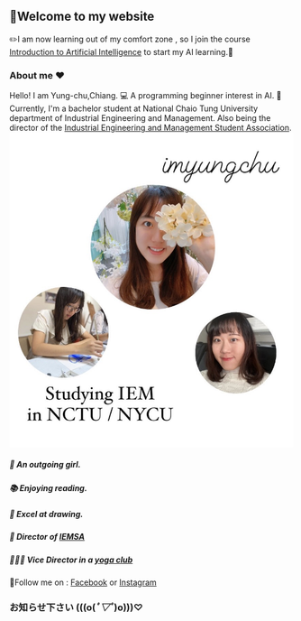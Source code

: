 ## 👏Welcome to my website

✏️I am now learning out of my comfort zone , 
so I join the course [Introduction to Artificial Intelligence](https://timetable.nycu.edu.tw/?r=main/crsoutline&Acy=110&Sem=1&CrsNo=1071&lang=zh-tw)
to start my AI learning.🏫

### About me ❤️

Hello! I am Yung-chu,Chiang. 💻 A programming beginner interest in AI. 🤖️
Currently, I'm a bachelor student at National Chaio Tung University department of Industrial Engineering and Management. Also being the director of the  [Industrial Engineering and Management Student Association](https://linktr.ee/nycu.iem.sa). 
![image](https://github.com/imyungchu/imyungchu.github.io/blob/main/913.jpg)
##### 👩 An outgoing girl.
##### 📚 Enjoying reading. 
##### 🎨 Excel at drawing.
##### 👸 Director of [IEMSA](https://www.facebook.com/IEMhome/)
##### 🧘🏻‍♀️ Vice Director in a [yoga club](https://www.facebook.com/交大瑜珈社-558704051322587/)

🔎Follow me on : 
[Facebook](https://www.facebook.com/yongzhuj/) or
[Instagram](https://www.instagram.com/imyungchu/) 

### お知らせ下さい (((o(*ﾟ▽ﾟ*)o)))♡
